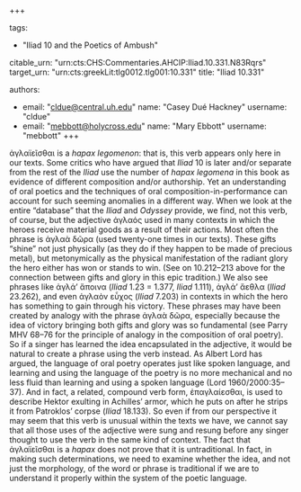 +++

tags:
- "Iliad 10 and the Poetics of Ambush"

citable_urn: "urn:cts:CHS:Commentaries.AHCIP:Iliad.10.331.N83Rqrs"
target_urn: "urn:cts:greekLit:tlg0012.tlg001:10.331"
title: "Iliad 10.331"

authors:
- email: "cldue@central.uh.edu"
  name: "Casey Dué Hackney"
  username: "cldue"
- email: "mebbott@holycross.edu"
  name: "Mary Ebbott"
  username: "mebbott"
+++

<p>ἀγλαϊεῖσθαι is a <em>hapax legomenon</em>: that is, this verb appears only here in our texts. Some critics who have argued that <em>Iliad</em> 10 is later and/or separate from the rest of the <em>Iliad</em> use the number of <em>hapax legomena</em> in this book as evidence of different composition and/or authorship. Yet an understanding of oral poetics and the techniques of oral composition-in-performance can account for such seeming anomalies in a different way. When we look at the entire “database” that the <em>Iliad</em> and <em>Odyssey</em> provide, we find, not this verb, of course, but the adjective ἀγλαός used in many contexts in which the heroes receive material goods as a result of their actions. Most often the phrase is ἀγλαὰ δῶρα (used twenty-one times in our texts). These gifts “shine” not just physically (as they do if they happen to be made of precious metal), but metonymically as the physical manifestation of the radiant glory the hero either has won or stands to win. (See on 10.212–213 above for the connection between gifts and glory in this epic tradition.) We also see phrases like ἀγλά’ ἄποινα (<em>Iliad</em> 1.23 = 1.377, <em>Iliad</em> 1.111), ἀγλά’ ἄεθλα (<em>Iliad</em> 23.262), and even ἀγλαὸν εὖχος (<em>Iliad</em> 7.203) in contexts in which the hero has something to gain through his victory. These phrases may have been created by analogy with the phrase ἀγλαὰ δῶρα, especially because the idea of victory bringing both gifts and glory was so fundamental (see Parry MHV 68–76 for the principle of analogy in the composition of oral poetry). So if a singer has learned the idea encapsulated in the adjective, it would be natural to create a phrase using the verb instead. As Albert Lord has argued, the language of oral poetry operates just like spoken language, and learning and using the language of the poetry is no more mechanical and no less fluid than learning and using a spoken language (Lord 1960/2000:35–37). And in fact, a related, compound verb form, ἐπαγλαίεσθαι, is used to describe Hektor exulting in Achilles’ armor, which he puts on after he strips it from Patroklos’ corpse (<em>Iliad</em> 18.133). So even if from our perspective it may seem that this verb is unusual within the texts we have, we cannot say that all those uses of the adjective were sung and resung before any singer thought to use the verb in the same kind of context. The fact that ἀγλαϊεῖσθαι is a <em>hapax</em> does not prove that it is untraditional. In fact, in making such determinations, we need to examine whether the idea, and not just the morphology, of the word or phrase is traditional if we are to understand it properly within the system of the poetic language.</p>